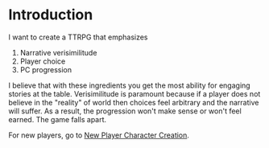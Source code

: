 # Introduction

I want to create a TTRPG that emphasizes

1. Narrative verisimilitude
2. Player choice
3. PC progression

I believe that with these ingredients you get the most ability for engaging stories at the table. Verisimilitude is paramount because if a player does not believe in the "reality" of world then choices feel arbitrary and the narrative will suffer. As a result, the progression won't make sense or won't feel earned. The game falls apart.

For new players, go to [New Player Character Creation](../../Character%20Creation/New%20Player%20Character%20Creation.md).
